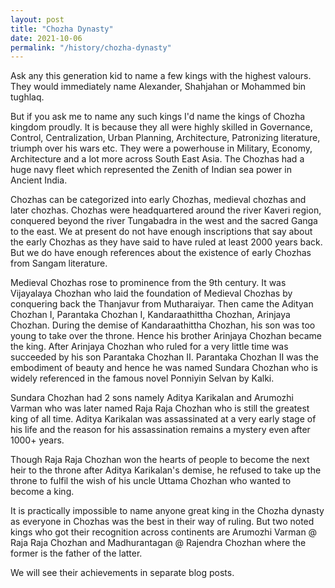 ```yaml
---
layout: post
title: "Chozha Dynasty"
date: 2021-10-06
permalink: "/history/chozha-dynasty"
---
```


Ask any this generation kid to name a few kings with the highest valours. They would immediately name Alexander, Shahjahan or Mohammed bin tughlaq.

But if you ask me to name any such kings I'd name the kings of Chozha kingdom proudly. It is because they all were highly skilled in Governance, Control, Centralization, Urban Planning, Architecture, Patronizing literature, triumph over his wars etc. They were a powerhouse in Military, Economy, Architecture and a lot more across South East Asia. The Chozhas had a huge navy fleet which represented the Zenith of Indian sea power in Ancient India. 

<!--more-->

Chozhas can be categorized into early Chozhas, medieval chozhas and later chozhas. Chozhas were headquartered around the river Kaveri region, conquered beyond the river Tungabadra in the west and the sacred Ganga to the east. We at present do not have enough inscriptions that say about the early Chozhas as they have said to have ruled at least 2000 years back. But we do have enough references about the existence of early Chozhas from Sangam literature.

Medieval Chozhas rose to prominence from the 9th century. It was Vijayalaya Chozhan who laid the foundation of Medieval Chozhas by conquering back the Thanjavur from Mutharaiyar. Then came the Adityan Chozhan I, Parantaka Chozhan I, Kandaraathittha Chozhan, Arinjaya Chozhan. During the demise of Kandaraathittha Chozhan, his son was too young to take over the throne. Hence his brother Arinjaya Chozhan became the king. After Arinjaya Chozhan who ruled for a very little time was succeeded by his son Parantaka Chozhan II. Parantaka Chozhan II was the embodiment of beauty and hence he was named Sundara Chozhan who is widely referenced in the famous novel Ponniyin Selvan by Kalki.

Sundara Chozhan had 2 sons namely Aditya Karikalan and Arumozhi Varman who was later named Raja Raja Chozhan who is still the greatest king of all time. Aditya Karikalan was assassinated at a very early stage of his life and the reason for his assassination remains a mystery even after 1000+ years. 

Though Raja Raja Chozhan won the hearts of people to become the next heir to the throne after Aditya Karikalan's demise, he refused to take up the throne to fulfil the wish of his uncle Uttama Chozhan who wanted to become a king.

It is practically impossible to name anyone great king in the Chozha dynasty as everyone in Chozhas was the best in their way of ruling. But two noted kings who got their recognition across continents are Arumozhi Varman @ Raja Raja Chozhan and Madhurantagan  @ Rajendra Chozhan where the former is the father of the latter. 

We will see their achievements in separate blog posts.
